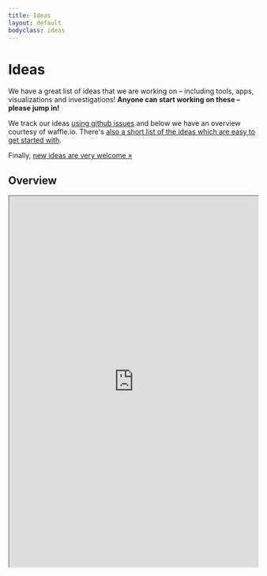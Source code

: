 ```yaml
---
title: Ideas
layout: default
bodyclass: ideas
---
```


# Ideas

<div class="row">
<div class="span6">
<p>
We have a great list of ideas that we are working on &ndash; including tools, apps, visualizations and investigations! <strong>Anyone can start working on these &ndash; please jump in!</strong>
</p>
<p>
We track our ideas <a href="https://github.com/okfn/ideas/issues">using github issues</a> and below we have an overview courtesy of waffle.io. There's <a href="https://github.com/okfn/ideas/issues?labels=Effort%3A+%E2%98%85">also a short list of the ideas which are easy to get started with</a>.
</p>

<p>Finally, <a href="https://github.com/okfn/ideas/issues/new">new ideas are very welcome &raquo;</a></p>
</div>

<div class="span6">
  <div id="github-activity" style="width: 100%"></div>
  <script>
    $('#github-activity').githubActivity({
      "events": 4,
      "repos": [
        "okfn/ideas"
      ]
    });
  </script>
</div>
</div>

<h2>Overview</h2>
<iframe src="https://waffle.io/okfn/ideas" style="width: 100%; min-height: 750px;" noframeborder=""></iframe>
